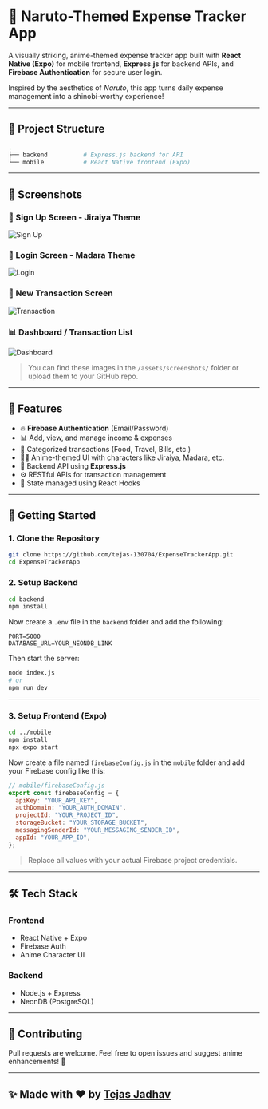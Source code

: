 # 💸 Naruto-Themed Expense Tracker App

A visually striking, anime-themed expense tracker app built with **React Native (Expo)** for mobile frontend, **Express.js** for backend APIs, and **Firebase Authentication** for secure user login.

Inspired by the aesthetics of *Naruto*, this app turns daily expense management into a shinobi-worthy experience!

---

## 📂 Project Structure

```bash
.
├── backend          # Express.js backend for API
└── mobile           # React Native frontend (Expo)
````

---

## 📱 Screenshots

### 🔐 Sign Up Screen - Jiraiya Theme

![Sign Up](./assets/screenshots/signup.jpg)

### 🔑 Login Screen - Madara Theme

![Login](./assets/screenshots/login.jpg)

### 🧾 New Transaction Screen

![Transaction](./assets/screenshots/new_transaction.jpg)

### 📊 Dashboard / Transaction List

![Dashboard](./assets/screenshots/dashboard.jpg)

> You can find these images in the `/assets/screenshots/` folder or upload them to your GitHub repo.

---

## 🔧 Features

* 🔥 **Firebase Authentication** (Email/Password)
* 📊 Add, view, and manage income & expenses
* 🧾 Categorized transactions (Food, Travel, Bills, etc.)
* 👨‍🎤 Anime-themed UI with characters like Jiraiya, Madara, etc.
* 📡 Backend API using **Express.js**
* ⚙️ RESTful APIs for transaction management
* 🎯 State managed using React Hooks

---

## 🚀 Getting Started

### 1. Clone the Repository

```bash
git clone https://github.com/tejas-130704/ExpenseTrackerApp.git
cd ExpenseTrackerApp
```

### 2. Setup Backend

```bash
cd backend
npm install
```

Now create a `.env` file in the `backend` folder and add the following:

```env
PORT=5000
DATABASE_URL=YOUR_NEONDB_LINK
```

Then start the server:

```bash
node index.js
# or
npm run dev
```

---

### 3. Setup Frontend (Expo)

```bash
cd ../mobile
npm install
npx expo start
```

Now create a file named `firebaseConfig.js` in the `mobile` folder and add your Firebase config like this:

```js
// mobile/firebaseConfig.js
export const firebaseConfig = {
  apiKey: "YOUR_API_KEY",
  authDomain: "YOUR_AUTH_DOMAIN",
  projectId: "YOUR_PROJECT_ID",
  storageBucket: "YOUR_STORAGE_BUCKET",
  messagingSenderId: "YOUR_MESSAGING_SENDER_ID",
  appId: "YOUR_APP_ID",
};
```

> Replace all values with your actual Firebase project credentials.

---

## 🛠️ Tech Stack

### Frontend

* React Native + Expo
* Firebase Auth
* Anime Character UI

### Backend

* Node.js + Express
* NeonDB (PostgreSQL)

---

## 🤝 Contributing

Pull requests are welcome. Feel free to open issues and suggest anime enhancements! 🍜

---

## ✨ Made with ❤️ by [Tejas Jadhav](https://tejas-130704.github.io/my-portfolio/)

